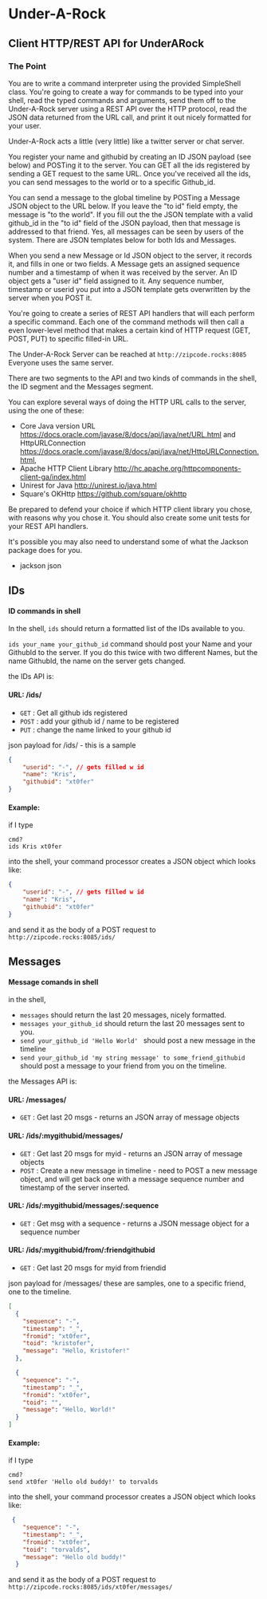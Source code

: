 # Under-A-Rock

## Client HTTP/REST API for UnderARock


### The Point

You are to write a command interpreter using the provided SimpleShell class. You're going to create a way for 
commands to be typed into your shell, read the typed commands and arguments, send them off to the Under-A-Rock 
server using a REST API over the HTTP protocol, read the JSON data returned from the URL call, and print it out 
nicely formatted for your user. 

Under-A-Rock acts a little (very little) like a twitter server or chat server. 

You register your name and githubid by creating an ID JSON payload (see below) and POSTing it to the server. You can GET 
all the ids registered by sending a GET request to the same URL. Once you've received all the ids, you can send
messages to the world or to a specific Github_id.

You 
can send a message to the global timeline by POSTing a Message JSON object to the URL below.
If you leave the "to id" field empty, the message is "to the world". If you fill out the the JSON template with
a valid github_id in the "to id" field of the JSON payload, then that message is addressed to that friend. Yes, all 
messages can be seen by users of the system. There are JSON templates below for both Ids and Messages.

When you send a new Message or Id JSON object to the server, it records it, and fills in one or two fields. 
A Message gets an assigned sequence number and a timestamp of when it was received by the server. An ID
object gets a "user id" field assigned to it.
Any sequence number, timestamp or userid you put into a JSON template
gets overwritten by the server when you POST it. 

You're going to create a series of REST API handlers that will each perform a 
specific command. Each one of the command methods will then call a even lower-level method that makes a certain kind
of HTTP request (GET, POST, PUT) to specific filled-in URL.

The Under-A-Rock Server can be reached at `http://zipcode.rocks:8085` Everyone uses the same server. 

There are two segments to the API and two kinds of commands in the shell, the ID segment and the Messages segment.


You can explore several ways of doing the HTTP URL calls to the server, using the one of these:
* Core Java version 
URL https://docs.oracle.com/javase/8/docs/api/java/net/URL.html and 
HttpURLConnection https://docs.oracle.com/javase/8/docs/api/java/net/HttpURLConnection.html, 
* Apache HTTP Client Library http://hc.apache.org/httpcomponents-client-ga/index.html
* Unirest for Java http://unirest.io/java.html
* Square's OKHttp https://github.com/square/okhttp

Be prepared to defend your choice if which HTTP client library you chose, with reasons why you chose it.
You should also create some unit tests for your REST API handlers.

It's possible you may also need to understand some of what the Jackson package does for you. 
* jackson json 

## IDs

#### ID commands in shell
In the shell, 
`ids` should return a formatted list of the IDs available to you.

`ids your_name your_github_id` command should post your Name and your GithubId to the server.
If you do this twice with two different Names, but the name GithubId, the name on the server gets changed.

the IDs API is:

#### URL: /ids/
* `GET` : Get all github ids registered
* `POST` : add your github id / name to be registered
* `PUT` : change the name linked to your github id

json payload for /ids/ - this is a sample
```json
{
    "userid": "-", // gets filled w id
    "name": "Kris",
    "githubid": "xt0fer"
}
```
 
 #### Example: 
 
 if I type 
 ```aidl
cmd?
 ids Kris xt0fer
```
  into the shell, your command processor creates a JSON object which looks like:
 ```json
 {
     "userid": "-", // gets filled w id
     "name": "Kris",
     "githubid": "xt0fer"
 }
 ```
and send it as the body of a POST request to  `http://zipcode.rocks:8085/ids/`

 
## Messages

#### Message comands in shell

in the shell, 
* `messages` should return the last 20 messages, nicely formatted.
* `messages your_github_id` should return the last 20 messages sent to you.
* `send your_github_id 'Hello World' ` should post a new message in the timeline
* `send your_github_id 'my string message' to some_friend_githubid` should post a message to your friend from you on the timeline.

the Messages API is:

#### URL: /messages/
* `GET` : Get last 20 msgs - returns an JSON array of message objects

#### URL: /ids/:mygithubid/messages/
* `GET` : Get last 20 msgs for myid  - returns an JSON array of message objects
* `POST` : Create a new message in timeline - need to POST a new message object, and will get back one with a message sequence number and timestamp of the server inserted.

#### URL: /ids/:mygithubid/messages/:sequence
* `GET` : Get msg with a sequence  - returns a JSON message object for a sequence number

#### URL: /ids/:mygithubid/from/:friendgithubid
* `GET` : Get last 20 msgs for myid from friendid

json payload for /messages/ these are samples, one to a specific friend, one to the timeline.
```json
[
  {
    "sequence": "-",
    "timestamp": "_",
    "fromid": "xt0fer",
    "toid": "kristofer",
    "message": "Hello, Kristofer!"
  },

  {
    "sequence": "-",
    "timestamp": "_",
    "fromid": "xt0fer",
    "toid": "",
    "message": "Hello, World!"
  }
]
```

#### Example: 
 
 if I type 
 ```aidl
cmd?
send xt0fer 'Hello old buddy!' to torvalds
```
  into the shell, your command processor creates a JSON object which looks like:
 ```json
  {
     "sequence": "-",
     "timestamp": "_",
     "fromid": "xt0fer",
     "toid": "torvalds",
     "message": "Hello old buddy!"
   }
 ```
and send it as the body of a POST request to  `http://zipcode.rocks:8085/ids/xt0fer/messages/`


